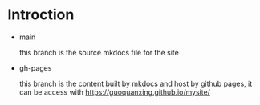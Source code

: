 # Introction

- main

    this branch is the source mkdocs file for the site
- gh-pages

    this branch is the content built by mkdocs and host by github pages, it can be access with https://guoquanxing.github.io/mysite/